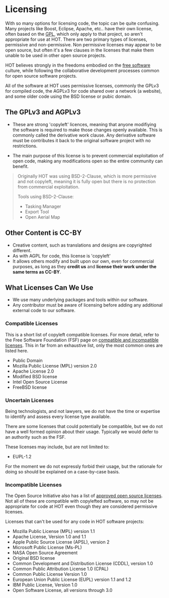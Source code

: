 # Licensing

With so many options for licensing code, the topic can be quite
confusing. Many projects like Boost, Eclipse, Apache, etc.. have their
own license, often based on the
[GPL](https://en.wikipedia.org/wiki/GNU_General_Public_License), which
only apply to that project, so aren't appropriate for use at
HOT. There are two primary types of licenses, permissive and
non-permissive. Non permissive licenses may appear to be open source,
but often it's a few clauses in the licenses that make them unable to
be used in other open source projects.

HOT believes strongly in the freedoms embodied on the [free
software](https://en.wikipedia.org/wiki/Free_software) culture, while
following the collaborative development processes common for open
source software projects.

All of the software at HOT uses permissive licenses, commonly the
GPLv3 for compiled code, the AGPLv3 for code shared over a network (a
website), and some older code using the BSD license or pubic domain.

## The GPLv3 and AGPLv3

- These are strong 'copyleft' licences, meaning that anyone
  modifiying the software is required to make those changes openly
  available. This is commonly called the derivative work clause. Any
  derivative software must be contributes it back to the original
  software project with no restrictions.

- The main purpose of this license is to prevent commercial
  exploitation of open code, making any modifications open so the
  entire community can benefit.

> Originally HOT was using BSD-2-Clause, which is more permissive
> and not copyleft, meaning it is fully open but there is no protection
> from commercial exploitation.
>
> Tools using BSD-2-Clause:
>
> - Tasking Manager
> - Export Tool
> - Open Aerial Map

## Other Content is CC-BY

- Creative content, such as translations and designs are copyrighted
  different.
- As with AGPL for code, this license is 'copyleft'
- It allows others modify and built upon our own, even for commercial
  purposes, as long as they **credit us** and
  **license their work under the same terms as CC-BY**.

## What Licenses Can We Use

- We use many underlying packages and tools within our software.
- Any contributor must be aware of licensing before adding any
  additional external code to our software.

### Compatible Licenses

This is a short list of copyleft compatible licenses. For more detail,
refer to the Free Software Foundation (FSF) page on [compatible and
incompatible
licenses](https://www.gnu.org/licenses/license-list.en.html). This in
far from an exhaustive list, only the most common ones are listed
here.

- Public Domain
- Mozilla Public License (MPL) version 2.0
- Apache License 2.0
- Modified BSD license
- Intel Open Source License
- FreeBSD license

### Uncertain Licenses

Being technologists, and not lawyers, we do not have the time or
expertise to identify and assess every license type available.

There are some licenses that could potentially be compatible,
but we do not have a well formed opinion about their usage.
Typically we would defer to an authority such as the FSF.

These licenses may include, but are not limited to:

- EUPL-1.2

For the moment we do not expressly forbid their usage, but the
rationale for doing so should be explained on a case-by-case basis.

### Incompatible Licenses

The Open Source Initiative also has a list of [approved open source
licenses](https://opensource.org/licenses). Not all of these are
compatible with copylefted software, so may not be appropriate for code at
HOT even though they are considered permissive licenses.

Licenses that can't be used for any code in HOT software projects:

- Mozilla Public License (MPL) version 1.1
- Apache License, Version 1.0 and 1.1
- Apple Public Source License (APSL), version 2
- Microsoft Public License (Ms-PL)
- NASA Open Source Agreement
- Original BSD license
- Common Development and Distribution License (CDDL), version 1.0
- Common Public Attribution License 1.0 (CPAL)
- Common Public License Version 1.0
- European Union Public License (EUPL) version 1.1 and 1.2
- IBM Public License, Version 1.0
- Open Software License, all versions through 3.0
